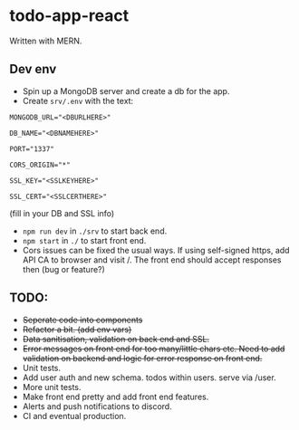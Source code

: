 # todo-app-react

Written with MERN.

## Dev env
- Spin up a MongoDB server and create a db for the app.
- Create `srv/.env` with the text:

`MONGODB_URL="<DBURLHERE>"`

`DB_NAME="<DBNAMEHERE>"`

`PORT="1337"`

`CORS_ORIGIN="*"`

`SSL_KEY="<SSLKEYHERE>"`

`SSL_CERT="<SSLCERTHERE>"`

(fill in your DB and SSL info)


- `npm run dev` in `./srv` to start back end.
- `npm start` in `./` to start front end.
- Cors issues can be fixed the usual ways. If using self-signed https, add API CA to browser and visit /. The front end should accept responses then (bug or feature?)


## TODO:
- ~~Seperate code into components~~
- ~~Refactor a bit. (add env vars)~~
- ~~Data sanitisation, validation on back end and SSL.~~
- ~~Error messages on front end for too many/little chars etc. Need to add validation on backend and logic for error response on front end.~~
- Unit tests.
- Add user auth and new schema. todos within users. serve via /user.
- More unit tests.
- Make front end pretty and add front end features.
- Alerts and push notifications to discord.
- CI and eventual production.